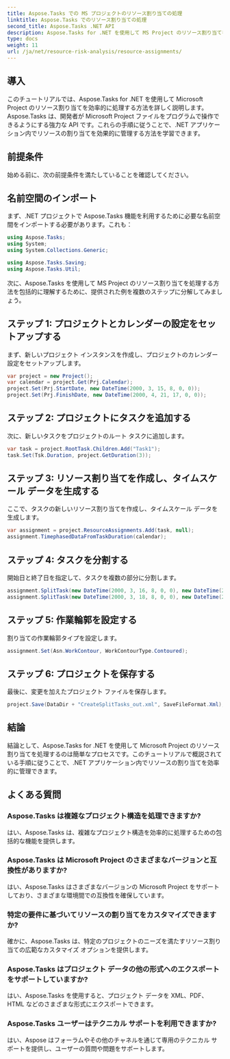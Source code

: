 ```yaml
---
title: Aspose.Tasks での MS プロジェクトのリソース割り当ての処理
linktitle: Aspose.Tasks でのリソース割り当ての処理
second_title: Aspose.Tasks .NET API
description: Aspose.Tasks for .NET を使用して MS Project のリソース割り当てを効率的に処理する方法を学びます。この包括的なガイドは、開発者向けに段階的なガイダンスを提供します。
type: docs
weight: 11
url: /ja/net/resource-risk-analysis/resource-assignments/
---
```

## 導入
このチュートリアルでは、Aspose.Tasks for .NET を使用して Microsoft Project のリソース割り当てを効率的に処理する方法を詳しく説明します。 Aspose.Tasks は、開発者が Microsoft Project ファイルをプログラムで操作できるようにする強力な API です。これらの手順に従うことで、.NET アプリケーション内でリソースの割り当てを効果的に管理する方法を学習できます。
## 前提条件
始める前に、次の前提条件を満たしていることを確認してください。

## 名前空間のインポート
まず、.NET プロジェクトで Aspose.Tasks 機能を利用するために必要な名前空間をインポートする必要があります。これも：

```csharp
using Aspose.Tasks;
using System;
using System.Collections.Generic;

using Aspose.Tasks.Saving;
using Aspose.Tasks.Util;
```
次に、Aspose.Tasks を使用して MS Project のリソース割り当てを処理する方法を包括的に理解するために、提供された例を複数のステップに分解してみましょう。
## ステップ 1: プロジェクトとカレンダーの設定をセットアップする
まず、新しいプロジェクト インスタンスを作成し、プロジェクトのカレンダー設定をセットアップします。
```csharp
var project = new Project();
var calendar = project.Get(Prj.Calendar);
project.Set(Prj.StartDate, new DateTime(2000, 3, 15, 8, 0, 0));
project.Set(Prj.FinishDate, new DateTime(2000, 4, 21, 17, 0, 0));
```
## ステップ 2: プロジェクトにタスクを追加する
次に、新しいタスクをプロジェクトのルート タスクに追加します。
```csharp
var task = project.RootTask.Children.Add("Task1");
task.Set(Tsk.Duration, project.GetDuration(3));
```
## ステップ 3: リソース割り当てを作成し、タイムスケール データを生成する
ここで、タスクの新しいリソース割り当てを作成し、タイムスケール データを生成します。
```csharp
var assignment = project.ResourceAssignments.Add(task, null);
assignment.TimephasedDataFromTaskDuration(calendar);
```
## ステップ 4: タスクを分割する
開始日と終了日を指定して、タスクを複数の部分に分割します。
```csharp
assignment.SplitTask(new DateTime(2000, 3, 16, 8, 0, 0), new DateTime(2000, 3, 16, 17, 0, 0), calendar);
assignment.SplitTask(new DateTime(2000, 3, 18, 8, 0, 0), new DateTime(2000, 3, 18, 17, 0, 0), calendar);
```
## ステップ 5: 作業輪郭を設定する
割り当ての作業輪郭タイプを設定します。
```csharp
assignment.Set(Asn.WorkContour, WorkContourType.Contoured);
```
## ステップ 6: プロジェクトを保存する
最後に、変更を加えたプロジェクト ファイルを保存します。
```csharp
project.Save(DataDir + "CreateSplitTasks_out.xml", SaveFileFormat.Xml);
```
## 結論
結論として、Aspose.Tasks for .NET を使用して Microsoft Project のリソース割り当てを処理するのは簡単なプロセスです。このチュートリアルで概説されている手順に従うことで、.NET アプリケーション内でリソースの割り当てを効率的に管理できます。
## よくある質問
### Aspose.Tasks は複雑なプロジェクト構造を処理できますか?
はい、Aspose.Tasks は、複雑なプロジェクト構造を効率的に処理するための包括的な機能を提供します。
### Aspose.Tasks は Microsoft Project のさまざまなバージョンと互換性がありますか?
はい、Aspose.Tasks はさまざまなバージョンの Microsoft Project をサポートしており、さまざまな環境間での互換性を確保しています。
### 特定の要件に基づいてリソースの割り当てをカスタマイズできますか?
確かに、Aspose.Tasks は、特定のプロジェクトのニーズを満たすリソース割り当ての広範なカスタマイズ オプションを提供します。
### Aspose.Tasks はプロジェクト データの他の形式へのエクスポートをサポートしていますか?
はい、Aspose.Tasks を使用すると、プロジェクト データを XML、PDF、HTML などのさまざまな形式にエクスポートできます。
### Aspose.Tasks ユーザーはテクニカル サポートを利用できますか?
はい、Aspose はフォーラムやその他のチャネルを通じて専用のテクニカル サポートを提供し、ユーザーの質問や問題をサポートします。